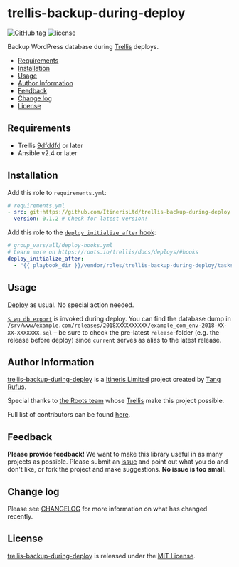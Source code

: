 # trellis-backup-during-deploy

[![GitHub tag](https://img.shields.io/github/tag/ItinerisLtd/trellis-backup-during-deploy.svg)](https://github.com/ItinerisLtd/trellis-backup-during-deploy/tags)
[![license](https://img.shields.io/github/license/ItinerisLtd/trellis-backup-during-deploy.svg)](https://github.com/ItinerisLtd/trellis-backup-during-deploy/blob/master/LICENSE)

Backup WordPress database during [Trellis](https://github.com/roots/trellis) deploys.

<!-- START doctoc generated TOC please keep comment here to allow auto update -->
<!-- DON'T EDIT THIS SECTION, INSTEAD RE-RUN doctoc TO UPDATE -->


- [Requirements](#requirements)
- [Installation](#installation)
- [Usage](#usage)
- [Author Information](#author-information)
- [Feedback](#feedback)
- [Change log](#change-log)
- [License](#license)

<!-- END doctoc generated TOC please keep comment here to allow auto update -->

## Requirements

- Trellis [9dfddfd](https://github.com/roots/trellis/commit/9dfddfd0d5f7d10886d2f434c02d3bd23edb8684) or later
- Ansible v2.4 or later


## Installation

Add this role to `requirements.yml`:

```yaml
# requirements.yml
- src: git+https://github.com/ItinerisLtd/trellis-backup-during-deploy.git
  version: 0.1.2 # Check for latest version!
```

Add this role to the [`deploy_initialize_after` hook](https://roots.io/trellis/docs/deploys/#hooks):
```yaml
# group_vars/all/deploy-hooks.yml
# Learn more on https://roots.io/trellis/docs/deploys/#hooks
deploy_initialize_after:
  - "{{ playbook_dir }}/vendor/roles/trellis-backup-during-deploy/tasks/main.yml"
```

## Usage

[Deploy](https://roots.io/trellis/docs/deploys/#example) as usual. No special action needed.

[`$ wp db export`](https://developer.wordpress.org/cli/commands/db/export/) is invoked during deploy. You can find the database dump in `/srv/www/example.com/releases/2018XXXXXXXXXX/example_com_env-2018-XX-XX-XXXXXXX.sql` – be sure to check the pre-latest `release`-folder (e.g. the release before deploy) since `current` serves as alias to the latest release.

## Author Information

[trellis-backup-during-deploy](https://github.com/ItinerisLtd/trellis-backup-during-deploy) is a [Itineris Limited](https://www.itineris.co.uk/) project created by [Tang Rufus](https://typist.tech).

Special thanks to [the Roots team](https://roots.io/about/) whose [Trellis](https://github.com/roots/trellis) make this project possible.

Full list of contributors can be found [here](https://github.com/ItinerisLtd/trellis-backup-during-deploy/graphs/contributors).

## Feedback

**Please provide feedback!** We want to make this library useful in as many projects as possible.
Please submit an [issue](https://github.com/ItinerisLtd/trellis-backup-during-deploy/issues/new) and point out what you do and don't like, or fork the project and make suggestions.
**No issue is too small.**

## Change log

Please see [CHANGELOG](./CHANGELOG.md) for more information on what has changed recently.

## License

[trellis-backup-during-deploy](https://github.com/ItinerisLtd/trellis-backup-during-deploy) is released under the [MIT License](https://opensource.org/licenses/MIT).
